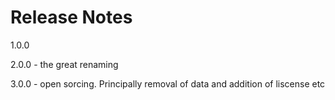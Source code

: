 # Release Notes

1.0.0

2.0.0 - the great renaming

3.0.0 - open sorcing. Principally removal of data and addition of liscense etc